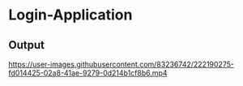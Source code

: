 # Login-Application

## Output
https://user-images.githubusercontent.com/83236742/222190275-fd014425-02a8-41ae-9279-0d214b1cf8b6.mp4

